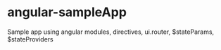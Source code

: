 # angular-sampleApp
Sample app using angular modules, directives, ui.router, $stateParams, $stateProviders
